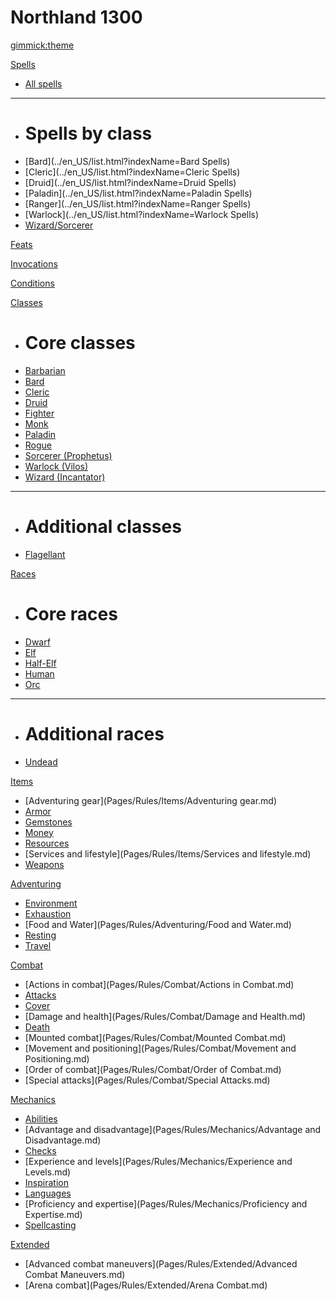 <!--
  -- Name of your wiki
  -- Do NOT remove the leading `#` character.
  -->

# Northland 1300


<!--
  -- Default theme
  -- (Read: http://dynalon.github.io/mdwiki/#!customizing.md#Theme_chooser)
  -->

[gimmick:theme](yeti)

<!--
  -- Navigation
  -- (Read: http://dynalon.github.io/mdwiki/#!quickstart.md#Adding_a_navigation)
  -->

[Spells]()

  * [All spells](../en_US/list.html?indexName=Spells)
- - - -
  * # Spells by class
  * [Bard](../en_US/list.html?indexName=Bard Spells)
  * [Cleric](../en_US/list.html?indexName=Cleric Spells)
  * [Druid](../en_US/list.html?indexName=Druid Spells)
  * [Paladin](../en_US/list.html?indexName=Paladin Spells)
  * [Ranger](../en_US/list.html?indexName=Ranger Spells)
  * [Warlock](../en_US/list.html?indexName=Warlock Spells)
  * [Wizard/Sorcerer](../en_US/list.html?indexName=Wizard%20%26%20Sorcerer%20Spells)

[Feats](Pages/Rules/Feats.md)

[Invocations](Pages/Rules/Invocations.md)

[Conditions](Pages/Rules/Conditions.md)

[Classes]()

  * # Core classes
  * [Barbarian](Pages/Rules/Classes/Barbarian.md)
  * [Bard](Pages/Rules/Classes/Bard.md)
  * [Cleric](Pages/Rules/Classes/Cleric.md)
  * [Druid](Pages/Rules/Classes/Druid.md)
  * [Fighter](Pages/Rules/Classes/Fighter.md)
  * [Monk](Pages/Rules/Classes/Monk.md)
  * [Paladin](Pages/Rules/Classes/Paladin.md)
  * [Rogue](Pages/Rules/Classes/Rogue.md)
  * [Sorcerer (Prophetus)](Pages/Rules/Classes/Sorcerer.md)
  * [Warlock (Vilos)](Pages/Rules/Classes/Warlock.md)
  * [Wizard (Incantator)](Pages/Rules/Classes/Wizard.md)
- - - -
  * # Additional classes
  * [Flagellant](Pages/Rules/Classes/Extra/Flagellant.md)

[Races]()

  * # Core races
  * [Dwarf](Pages/Rules/Races/Dwarf.md)
  * [Elf](Pages/Rules/Races/Elf.md)
  * [Half-Elf](Pages/Rules/Races/Half-Elf.md)
  * [Human](Pages/Rules/Races/Human.md)
  * [Orc](Pages/Rules/Races/Orc.md)
- - - -
  * # Additional races
  * [Undead](Pages/Rules/Races/Extra/Undead.md)

[Items]()

  * [Adventuring gear](Pages/Rules/Items/Adventuring gear.md)
  * [Armor](Pages/Rules/Items/Armor.md)
  * [Gemstones](Pages/Rules/Items/Gemstones.md)
  * [Money](Pages/Rules/Items/Money.md)
  * [Resources](Pages/Rules/Items/Resources.md)
  * [Services and lifestyle](Pages/Rules/Items/Services and lifestyle.md)
  * [Weapons](Pages/Rules/Items/Weapons.md)

[Adventuring]()

  * [Environment](Pages/Rules/Adventuring/Environment.md)
  * [Exhaustion](Pages/Rules/Adventuring/Exhaustion.md)
  * [Food and Water](Pages/Rules/Adventuring/Food and Water.md)
  * [Resting](Pages/Rules/Adventuring/Resting.md)
  * [Travel](Pages/Rules/Adventuring/Travel.md)

[Combat]()

  * [Actions in combat](Pages/Rules/Combat/Actions in Combat.md)
  * [Attacks](Pages/Rules/Combat/Attacks.md)
  * [Cover](Pages/Rules/Combat/Cover.md)
  * [Damage and health](Pages/Rules/Combat/Damage and Health.md)
  * [Death](Pages/Rules/Combat/Death.md)
  * [Mounted combat](Pages/Rules/Combat/Mounted Combat.md)
  * [Movement and positioning](Pages/Rules/Combat/Movement and Positioning.md)
  * [Order of combat](Pages/Rules/Combat/Order of Combat.md)
  * [Special attacks](Pages/Rules/Combat/Special Attacks.md)

[Mechanics]()

  * [Abilities](Pages/Rules/Mechanics/Abilities.md)
  * [Advantage and disadvantage](Pages/Rules/Mechanics/Advantage and Disadvantage.md)
  * [Checks](Pages/Rules/Mechanics/Checks.md)
  * [Experience and levels](Pages/Rules/Mechanics/Experience and Levels.md)
  * [Inspiration](Pages/Rules/Mechanics/Inspiration.md)
  * [Languages](Pages/Rules/Mechanics/Languages.md)
  * [Proficiency and expertise](Pages/Rules/Mechanics/Proficiency and Expertise.md)
  * [Spellcasting](Pages/Rules/Mechanics/Spellcasting.md)

[Extended]()

  * [Advanced combat maneuvers](Pages/Rules/Extended/Advanced Combat Maneuvers.md)
  * [Arena combat](Pages/Rules/Extended/Arena Combat.md)

<!--
  -- Let the user choose a theme
  -- (Read: http://dynalon.github.io/mdwiki/#!quickstart.md#Adding_a_navigation)
  -->

<!--
[gimmick:themechooser](Choose theme)
-->